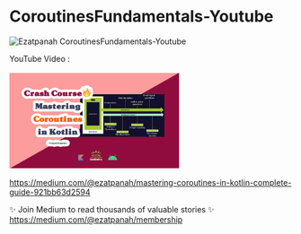 # CoroutinesFundamentals-Youtube
<img alt="Ezatpanah CoroutinesFundamentals-Youtube" src="https://emojipedia-us.s3.amazonaws.com/content/2020/04/05/yt.png" width="3%"></a>

YouTube Video :
<br>  
<a href="https://youtu.be/i-u7sCWQcVQ" target="_blank"><img alt="Ezatpanah CoroutinesFundamentals-Youtube" src="Coroutines-cover.jpg" width="60%"></a>
<br>

https://medium.com/@ezatpanah/mastering-coroutines-in-kotlin-complete-guide-921bb63d2594

✨ Join Medium to read thousands of valuable stories ✨
https://medium.com/@ezatpanah/membership
